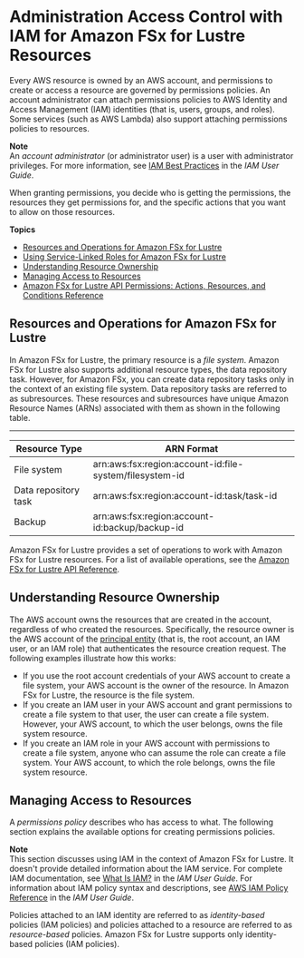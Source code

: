 # Administration Access Control with IAM for Amazon FSx for Lustre Resources<a name="access-control-overview"></a>

Every AWS resource is owned by an AWS account, and permissions to create or access a resource are governed by permissions policies\. An account administrator can attach permissions policies to AWS Identity and Access Management \(IAM\) identities \(that is, users, groups, and roles\)\. Some services \(such as AWS Lambda\) also support attaching permissions policies to resources\. 

**Note**  
An *account administrator* \(or administrator user\) is a user with administrator privileges\. For more information, see [IAM Best Practices](https://docs.aws.amazon.com/IAM/latest/UserGuide/best-practices.html) in the *IAM User Guide*\.

When granting permissions, you decide who is getting the permissions, the resources they get permissions for, and the specific actions that you want to allow on those resources\.

**Topics**
+ [Resources and Operations for Amazon FSx for Lustre](#access-control-resources)
+ [Using Service\-Linked Roles for Amazon FSx for Lustre](using-service-linked-roles.md)
+ [Understanding Resource Ownership](#access-control-owner)
+ [Managing Access to Resources](#access-control-manage-access-intro)
+ [Amazon FSx for Lustre API Permissions: Actions, Resources, and Conditions Reference](fsx-api-permissions-ref.md)

## Resources and Operations for Amazon FSx for Lustre<a name="access-control-resources"></a>

In Amazon FSx for Lustre, the primary resource is a *file system*\. Amazon FSx for Lustre also supports additional resource types, the data repository task\. However, for Amazon FSx, you can create data repository tasks only in the context of an existing file system\. Data repository tasks are referred to as subresources\. These resources and subresources have unique Amazon Resource Names \(ARNs\) associated with them as shown in the following table\.


****  

| Resource Type | ARN Format | 
| --- | --- | 
| File system | arn:aws:fsx:region:account\-id:file\-system/filesystem\-id | 
| Data repository task | arn:aws:fsx:region:account\-id:task/task\-id | 
| Backup | arn:aws:fsx:region:account\-id:backup/backup\-id | 

Amazon FSx for Lustre provides a set of operations to work with Amazon FSx for Lustre resources\. For a list of available operations, see the [Amazon FSx for Lustre API Reference](https://docs.aws.amazon.com/fsx/latest/APIReference/Welcome.html)\.

## Understanding Resource Ownership<a name="access-control-owner"></a>

The AWS account owns the resources that are created in the account, regardless of who created the resources\. Specifically, the resource owner is the AWS account of the [principal entity](https://docs.aws.amazon.com/IAM/latest/UserGuide/id_roles_terms-and-concepts.html) \(that is, the root account, an IAM user, or an IAM role\) that authenticates the resource creation request\. The following examples illustrate how this works:
+ If you use the root account credentials of your AWS account to create a file system, your AWS account is the owner of the resource\. In Amazon FSx for Lustre, the resource is the file system\.
+ If you create an IAM user in your AWS account and grant permissions to create a file system to that user, the user can create a file system\. However, your AWS account, to which the user belongs, owns the file system resource\.
+ If you create an IAM role in your AWS account with permissions to create a file system, anyone who can assume the role can create a file system\. Your AWS account, to which the role belongs, owns the file system resource\. 

## Managing Access to Resources<a name="access-control-manage-access-intro"></a>

A *permissions policy* describes who has access to what\. The following section explains the available options for creating permissions policies\.

**Note**  
This section discusses using IAM in the context of Amazon FSx for Lustre\. It doesn't provide detailed information about the IAM service\. For complete IAM documentation, see [What Is IAM?](https://docs.aws.amazon.com/IAM/latest/UserGuide/introduction.html) in the *IAM User Guide*\. For information about IAM policy syntax and descriptions, see [AWS IAM Policy Reference](https://docs.aws.amazon.com/IAM/latest/UserGuide/reference_policies.html) in the *IAM User Guide*\.

Policies attached to an IAM identity are referred to as *identity\-based* policies \(IAM policies\) and policies attached to a resource are referred to as *resource\-based* policies\. Amazon FSx for Lustre supports only identity\-based policies \(IAM policies\)\. 